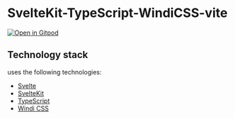 # SvelteKit-TypeScript-WindiCSS-vite

[![Open in Gitpod](https://gitpod.io/button/open-in-gitpod.svg)](https://gitpod.io/#https:/NaitoRisa/github.com//sveltekit-typescript-windicss-vite)

## Technology stack

uses the following technologies:

- [Svelte](https://svelte.dev)
- [SvelteKit](https://kit.svelte.dev)
- [TypeScript](https://www.typescriptlang.org/)
- [Windi CSS](https://windicss.org/)
